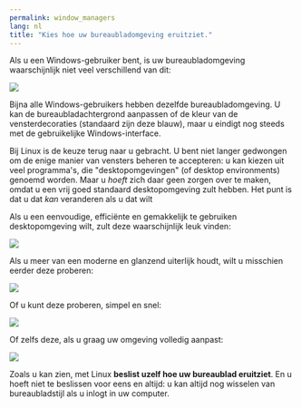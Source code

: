 ```yaml
---
permalink: window_managers
lang: nl
title: "Kies hoe uw bureaubladomgeving eruitziet."
---
```


Als u een Windows-gebruiker bent, is uw bureaubladomgeving waarschijnlijk
niet veel verschillend van dit:

<img src="Images/windows_vista.jpg" />

Bijna alle Windows-gebruikers hebben dezelfde bureaubladomgeving. U kan
de bureaubladachtergrond aanpassen of de kleur van de vensterdecoraties
(standaard zijn deze blauw), maar u eindigt nog steeds met de gebruikelijke
Windows-interface.

Bij Linux is de keuze terug naar u gebracht. U bent niet langer gedwongen
om de enige manier van vensters beheren te accepteren: u kan kiezen uit
veel programma's, die "desktopomgevingen" (of desktop environments) genoemd worden.
Maar u <i>hoeft</i> zich daar geen zorgen over te maken, omdat u een vrij goed
standaard desktopomgeving zult hebben. Het punt is dat u dat <i>kan</i> veranderen
als u dat wilt

Als u een eenvoudige, efficiënte en gemakkelijk te gebruiken desktopomgeving wilt,
zult deze waarschijnlijk leuk vinden:

<img src="Images/ubuntu.jpg"/>

Als u meer van een moderne en glanzend uiterlijk houdt, wilt u misschien eerder deze
proberen:

<img src="Images/kde.png" />

Of u kunt deze proberen, simpel en snel:

<img src="Images/xfce.jpg" />

Of zelfs deze, als u graag uw omgeving volledig aanpast:

<img src="Images/wm.jpg" />

Zoals u kan zien, met Linux <b>beslist uzelf hoe uw bureaublad eruitziet</b>. En u hoeft niet te beslissen voor eens en altijd: u kan altijd nog wisselen van bureaubladstijl als u inlogt in uw computer.




